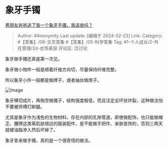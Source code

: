 # 象牙手镯
[男朋友爸爸送了我一个象牙手镯，我该收吗？](https://www.zhihu.com/question/613855278/answer/3406828157)

> Author: #Anonymity
> Last update: [编辑于 2024-02-23]
> Link:
> Category: #【答集】/08-文艺答集 #【答集】/05-科学答集
> Tag:  #1-个人成长/2-外在管理/2d-衣饰美容
> 评论区:
> 泛讨论:

象牙做手镯还真是第一次见。

象牙做小物件一般是顺着纤维方向切，尽量保持纤维完整。

所以象牙小件一般都是做牌子，或者抽丝做席子。

![Image](https://pic1.zhimg.com/50/v2-43533d605e0bc3fe5d8a1e6e98c4dcf9_720w.jpg?source=2c26e567)

象牙横切成片，再掏空做镯子，结构强度极低，而且注定会环状炸裂，这种做法怕不要被师傅打断腿。

尤其是象牙作为浅色的生物材料，存在内部的孔隙管道，即使做配饰，也只能做帽正、腰牌这类离肌肤很远的服装配件，是不能做手把件、亲肤首饰的，否则三两天就被油脂渗入然后坏掉了。

象牙拿来做手镯，真的是一个很奇怪的做法。

